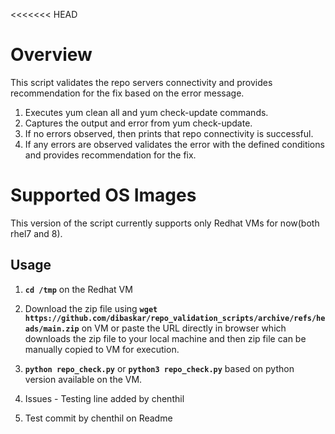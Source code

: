 <<<<<<< HEAD

# Overview
This script validates the repo servers connectivity and provides recommendation for the fix based on the error message.

1. Executes yum clean all and yum check-update commands.
2. Captures the output and error from yum check-update.
3. If no errors observed, then prints that repo connectivity is successful.
4. If any errors are observed validates the error with the defined conditions and provides recommendation for the fix.

# Supported OS Images

This version of the script currently supports only Redhat VMs for now(both rhel7 and 8). 
## Usage
1. **`cd /tmp`** on the Redhat VM

2. Download the zip file using **`wget https://github.com/dibaskar/repo_validation_scripts/archive/refs/heads/main.zip`** on VM or paste the URL directly in browser which downloads the zip file to your local machine and then zip file can be manually copied to VM for execution.

3. **`python repo_check.py`** or **`python3 repo_check.py`** based on python version available on the VM.
4. Issues - Testing line added by chenthil
5. Test commit by chenthil on Readme
